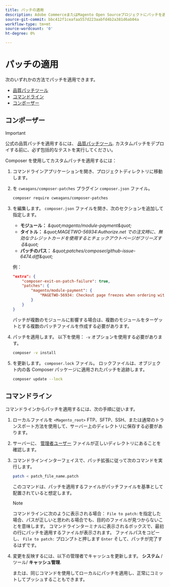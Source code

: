 ```yaml
---
title: パッチの適用
description: Adobe CommerceまたはMagento Open Sourceプロジェクトにパッチを適用する方法について説明します。
source-git-commit: bbc412f1ceafaa557d223aabfd4b2a381d6ab04a
workflow-type: tm+mt
source-wordcount: '0'
ht-degree: 0%

---
```



# パッチの適用

次のいずれかの方法でパッチを適用できます。

- [品質パッチツール](https://devdocs.magento.com/quality-patches/tool.html)
- [コマンドライン](../patches/apply.md#command-line)
- [コンポーザー](../patches/apply.md#composer)

## コンポーザー

>[!IMPORTANT]
>
>公式の品質パッチを適用するには、 [品質パッチツール](https://devdocs.magento.com/quality-patches/tool.html). カスタムパッチをデプロイする前に、必ず包括的なテストを実行してください。

Composer を使用してカスタムパッチを適用するには：

1. コマンドラインアプリケーションを開き、プロジェクトディレクトリに移動します。
1. を `cweagans/composer-patches` プラグイン `composer.json` ファイル。

   ```bash
   composer require cweagans/composer-patches
   ```

1. を編集します。 `composer.json` ファイルを開き、次のセクションを追加して指定します。
   - **モジュール：** *\&quot;magento/module-payment\&quot;*
   - **タイトル：** *\&quot;MAGETWO-56934:Authorize.net での注文時に、無効なクレジットカードを使用するとチェックアウトページがフリーズする\&quot;*
   - **パッチのパス：** *\&quot;patches/composer/github-issue-6474.diff\&quot;*

   例：

   ```json
   "extra": {
       "composer-exit-on-patch-failure": true,
       "patches": {
           "magento/module-payment": {
               "MAGETWO-56934: Checkout page freezes when ordering with Authorize.net with invalid credit card": "patches/composer/github-issue-6474.diff"
           }
       }
   }
   ```

   パッチが複数のモジュールに影響する場合は、複数のモジュールをターゲットとする複数のパッチファイルを作成する必要があります。

1. パッチを適用します。 以下を使用： `-v` オプションを使用する必要があります。

   ```bash
   composer -v install
   ```

1. を更新します。 `composer.lock` ファイル。 ロックファイルは、オブジェクト内の各 Composer パッケージに適用されたパッチを追跡します。

   ```bash
   composer update --lock
   ```

## コマンドライン

コマンドラインからパッチを適用するには、次の手順に従います。

1. ローカルファイルを `<Magento_root>` FTP、SFTP、SSH、または通常のトランスポート方法を使用して、サーバー上のディレクトリに保存する必要があります。
1. サーバーに、 [管理者ユーザー](https://devdocs.magento.com/guides/v2.4/config-guide/cli/config-cli.html#config-install-cli-first) ファイルが正しいディレクトリにあることを確認します。
1. コマンドラインインターフェイスで、パッチ拡張に従って次のコマンドを実行します。

   ```bash
   patch < patch_file_name.patch
   ```

   このコマンドは、パッチを適用するファイルがパッチファイルを基準として配置されていると想定します。

   >[!NOTE]
   >
   >コマンドラインに次のように表示される場合： `File to patch:`を指定した場合、パスが正しいと思われる場合でも、目的のファイルが見つからないことを意味します。 コマンドラインターミナルに表示されるボックスで、最初の行にパッチを適用するファイルが表示されます。 ファイルパスをコピーし、 `File to patch:` プロンプトと押します `Enter` そして、パッチが完了するはずです。

1. 変更を反映するには、以下の管理者でキャッシュを更新します。 **システム** /ツール/ **キャッシュ管理**.

   または、同じコマンドを使用してローカルにパッチを適用し、正常にコミットしてプッシュすることもできます。
